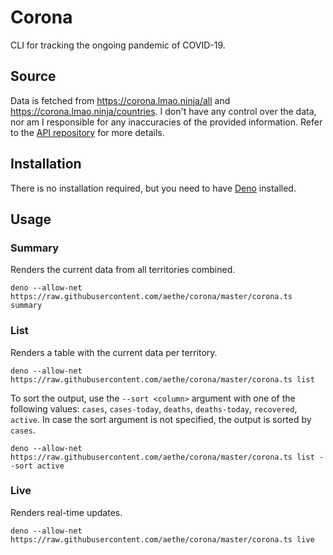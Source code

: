 # Corona

CLI for tracking the ongoing pandemic of COVID-19.

## Source

Data is fetched from https://corona.lmao.ninja/all and https://corona.lmao.ninja/countries. I don't have any control over the data, nor am I responsible for any inaccuracies of the provided information. Refer to the [API repository](https://github.com/NovelCOVID/API) for more details.

## Installation

There is no installation required, but you need to have [Deno](https://deno.land) installed.

## Usage

### Summary

Renders the current data from all territories combined.

```
deno --allow-net https://raw.githubusercontent.com/aethe/corona/master/corona.ts summary
```

### List

Renders a table with the current data per territory.

```
deno --allow-net https://raw.githubusercontent.com/aethe/corona/master/corona.ts list
```

To sort the output, use the `--sort <column>` argument with one of the following values: `cases`, `cases-today`, `deaths`, `deaths-today`, `recovered`, `active`. In case the sort argument is not specified, the output is sorted by `cases`.

```
deno --allow-net https://raw.githubusercontent.com/aethe/corona/master/corona.ts list --sort active
```

### Live

Renders real-time updates.

```
deno --allow-net https://raw.githubusercontent.com/aethe/corona/master/corona.ts live
```

